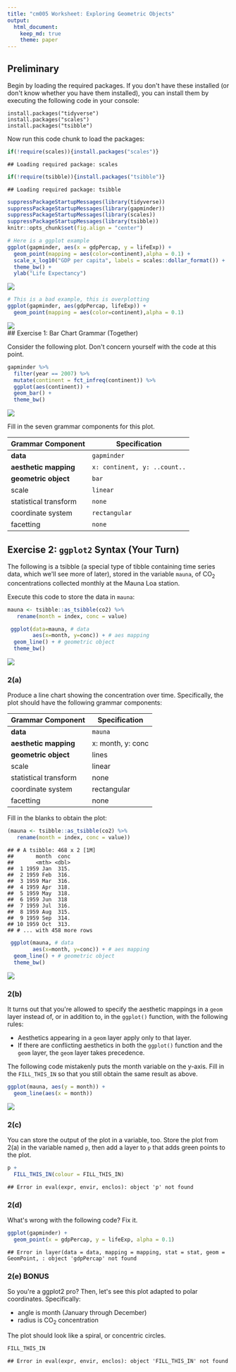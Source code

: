 ```yaml
---
title: "cm005 Worksheet: Exploring Geometric Objects"
output: 
  html_document:
    keep_md: true
    theme: paper
---
```


## Preliminary

Begin by loading the required packages. If you don't have these installed (or don't know whether you have them installed), you can install them by executing the following code in your console:

```
install.packages("tidyverse")
install.packages("scales")
install.packages("tsibble")
```

Now run this code chunk to load the packages:


```r
if(!require(scales)){install.packages("scales")}
```

```
## Loading required package: scales
```

```r
if(!require(tsibble)){install.packages("tsibble")}
```

```
## Loading required package: tsibble
```

```r
suppressPackageStartupMessages(library(tidyverse))
suppressPackageStartupMessages(library(gapminder))
suppressPackageStartupMessages(library(scales))
suppressPackageStartupMessages(library(tsibble))
knitr::opts_chunk$set(fig.align = "center")
```

<!---The following chunk allows errors when knitting--->






```r
# Here is a ggplot example
ggplot(gapminder, aes(x = gdpPercap, y = lifeExp)) +
  geom_point(mapping = aes(color=continent),alpha = 0.1) +
  scale_x_log10("GDP per capita", labels = scales::dollar_format()) +
  theme_bw() +
  ylab("Life Expectancy")
```

<img src="Plotting_files/figure-html/unnamed-chunk-1-1.png" style="display: block; margin: auto;" />

```r
# This is a bad example, this is overplotting
ggplot(gapminder, aes(gdpPercap, lifeExp)) +
  geom_point(mapping = aes(color=continent),alpha = 0.1)
```

<img src="Plotting_files/figure-html/unnamed-chunk-1-2.png" style="display: block; margin: auto;" />
## Exercise 1: Bar Chart Grammar (Together)

Consider the following plot. Don't concern yourself with the code at this point.


```r
gapminder %>% 
  filter(year == 2007) %>% 
  mutate(continent = fct_infreq(continent)) %>% 
  ggplot(aes(continent)) +
  geom_bar() +
  theme_bw()
```

<img src="Plotting_files/figure-html/unnamed-chunk-2-1.png" style="display: block; margin: auto;" />

Fill in the seven grammar components for this plot.

| Grammar Component     | Specification |
|-----------------------|---------------|
| __data__              | `gapminder` |
| __aesthetic mapping__ | `x: continent, y: ..count..` |
| __geometric object__  | `bar` |
| scale                 | `linear` |
| statistical transform | `none` |
| coordinate system     | `rectangular` |
| facetting             | `none` |

## Exercise 2: `ggplot2` Syntax (Your Turn)

The following is a tsibble (a special type of tibble containing time series data, which we'll see more of later), stored in the variable `mauna`, of CO$_2$ concentrations collected monthly at the Mauna Loa station.

Execute this code to store the data in `mauna`:


```r
mauna <- tsibble::as_tsibble(co2) %>%
   rename(month = index, conc = value)

 ggplot(data=mauna, # data
        aes(x=month, y=conc)) + # aes mapping
  geom_line() + # geometric object
  theme_bw()
```

<img src="Plotting_files/figure-html/unnamed-chunk-3-1.png" style="display: block; margin: auto;" />

### 2(a)

Produce a line chart showing the concentration over time. Specifically, the plot should have the following grammar components:

| Grammar Component     | Specification |
|-----------------------|---------------|
| __data__              | `mauna` |
| __aesthetic mapping__ | x: month, y: conc |
| __geometric object__  | lines |
| scale                 | linear |
| statistical transform | none |
| coordinate system     | rectangular |
| facetting             | none |

Fill in the blanks to obtain the plot:


```r
(mauna <- tsibble::as_tsibble(co2) %>% 
   rename(month = index, conc = value)) 
```

```
## # A tsibble: 468 x 2 [1M]
##       month  conc
##       <mth> <dbl>
##  1 1959 Jan  315.
##  2 1959 Feb  316.
##  3 1959 Mar  316.
##  4 1959 Apr  318.
##  5 1959 May  318.
##  6 1959 Jun  318 
##  7 1959 Jul  316.
##  8 1959 Aug  315.
##  9 1959 Sep  314.
## 10 1959 Oct  313.
## # ... with 458 more rows
```

```r
 ggplot(mauna, # data
        aes(x=month, y=conc)) + # aes mapping
  geom_line() + # geometric object
  theme_bw()
```

<img src="Plotting_files/figure-html/unnamed-chunk-4-1.png" style="display: block; margin: auto;" />

### 2(b)

It turns out that you're allowed to specify the aesthetic mappings in a `geom` layer instead of, or in addition to, in the `ggplot()` function, with the following rules:

- Aesthetics appearing in a `geom` layer apply only to that layer.
- If there are conflicting aesthetics in both the `ggplot()` function and the `geom` layer, the `geom` layer takes precedence.

The following code mistakenly puts the month variable on the y-axis. Fill in the `FILL_THIS_IN` so that you still obtain the same result as above.


```r
ggplot(mauna, aes(y = month)) +
  geom_line(aes(x = month))
```

<img src="Plotting_files/figure-html/unnamed-chunk-5-1.png" style="display: block; margin: auto;" />

### 2(c)

You can store the output of the plot in a variable, too. Store the plot from 2(a) in the variable named `p`, then add a layer to `p` that adds green points to the plot.


```r
p +
  FILL_THIS_IN(colour = FILL_THIS_IN)
```

```
## Error in eval(expr, envir, enclos): object 'p' not found
```

### 2(d)

What's wrong with the following code? Fix it.


```r
ggplot(gapminder) +
  geom_point(x = gdpPercap, y = lifeExp, alpha = 0.1)
```

```
## Error in layer(data = data, mapping = mapping, stat = stat, geom = GeomPoint, : object 'gdpPercap' not found
```


### 2(e) BONUS

So you're a ggplot2 pro? Then, let's see this plot adapted to polar coordinates. Specifically:

- angle is month (January through December)
- radius is CO$_2$ concentration

The plot should look like a spiral, or concentric circles. 


```r
FILL_THIS_IN
```

```
## Error in eval(expr, envir, enclos): object 'FILL_THIS_IN' not found
```
